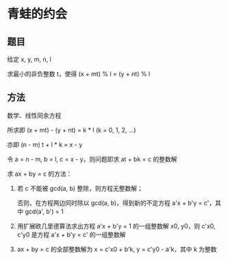 # 青蛙的约会

## 题目

给定 x, y, m, n, l

求最小的非负整数 t，使得 (x + mt) % l = (y + nt) % l


## 方法

数学、线性同余方程

所求即 (x + mt) - (y + nt) = k * l (k = 0, 1, 2, ...)

亦即 (n - m) t + l * k = x - y

令 a = n - m, b = l, c = x - y，则问题即求 at + bk = c 的整数解

求 ax + by = c 的方法：

1. 若 c 不能被 gcd(a, b) 整除，则方程无整数解；

    否则，在方程两边同时除以 gcd(a, b)，得到新的不定方程 a'x + b'y = c'，其中 gcd(a', b') = 1

2. 用扩展欧几里德算法求出方程 a'x + b'y = 1 的一组整数解 x0, y0，则 c'x0, c'y0 是方程 a'x + b'y = c' 的一组整数解

3. ax + by = c 的全部整数解为 x = c'x0 + b'k, y = c'y0 - a'k，其中 k 为整数
